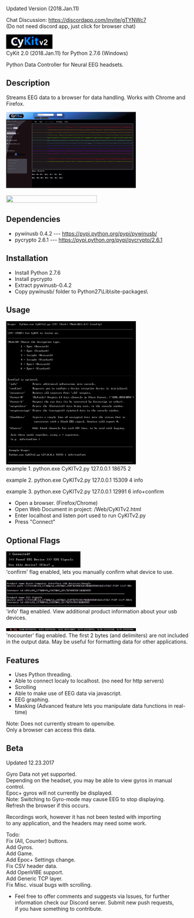 Updated Version (2018.Jan.11)

Chat Discussion:
https://discordapp.com/invite/gTYNWc7 <br>
(Do not need discord app, just click for browser chat)

<img src="./git-Images/CyKITv2.png" width=25% height=25% ><br>
CyKit 2.0 (2018.Jan.11) for Python 2.7.6 (Windows)

Python Data Controller for Neural EEG headsets.

Description
-----------
Streams EEG data to a browser for data handling.
Works with Chrome and Firefox.

<img src="./git-Images/CyKITpreview.png" width=70% height=70% ><br><br>
<img src="http://cymaticorp.com/edu/CyKITv2-/CyKITv2-example.png" width=70% height=70% ><br>

Dependencies
------------
* pywinusb 0.4.2 --- https://pypi.python.org/pypi/pywinusb/  <br>
* pycrypto 2.6.1 --- https://pypi.python.org/pypi/pycrypto/2.6.1


Installation
------------
* Install Python 2.7.6
* Install pycrypto
* Extract pywinusb-0.4.2
* Copy pywinusb/ folder to Python27\Lib\site-packages\

Usage
-----

<img src="./git-Images/helpFile.png" width=70% height=70% ><br>
example 1.
python.exe CyKITv2.py 127.0.0.1 18675 2

example 2.
python.exe CyKITv2.py 127.0.0.1 15309 4 info

example 3.
python.exe CyKITv2.py 127.0.0.1 12991 6 info+confirm


* Open a browser. (Firefox/Chrome)
* Open Web Document in project: /Web/CyKITv2.html
* Enter localhost and listen port used to run CyKITv2.py
* Press "Connect"

Optional Flags
--------------
<img src="./git-Images/help1.png" width=40% height=40% ><br>
'confirm' flag enabled, lets you manually confirm what device to use.

<img src="./git-Images/help2.png" width=70% height=70% ><br>
'info' flag enabled. View additional product information about your
usb devices.

<img src="./git-Images/help4.png" width=70% height=70% ><br>
'nocounter' flag enabled. The first 2 bytes (and delimiters) are not included<br>
in the output data. May be useful for formatting data for other applications.

Features
--------

* Uses Python threading.
* Able to connect localy to localhost. (no need for http servers)
* Scrolling
* Able to make use of EEG data via javascript.
* EEG graphing.
* Masking (Advanced feature lets you manipulate data functions in real-time)

Note: Does not currently stream to openvibe. <br>
      Only a browser can access this data.

Beta
----

Updated 12.23.2017

Gyro Data not yet supported.  <br>
Depending on the headset, you may be able to view gyros in manual control. <br>
Epoc+ gyros will not currently be displayed. <br>
Note: Switching to Gyro-mode may cause EEG to stop displaying.  <br>
Refresh the browser if this occurs. <br>

Recordings work, however it has not been tested with importing <br>
to any application, and the headers may need some work. <br>

Todo: <br>
 Fix (All, Counter) buttons. <br>
 Add Gyros. <br>
 Add Game. <br>
 Add Epoc+ Settings change. <br>
 Fix CSV header data. <br>
 Add OpenVIBE support. <br>
 Add Generic TCP layer. <br>
 Fix Misc. visual bugs with scrolling. <br>
 
* Feel free to offer comments and suggests via Issues, for further <br>
information check our Discord server.  Submit new push requests,  <br>
if you have something to contribute. <br>
